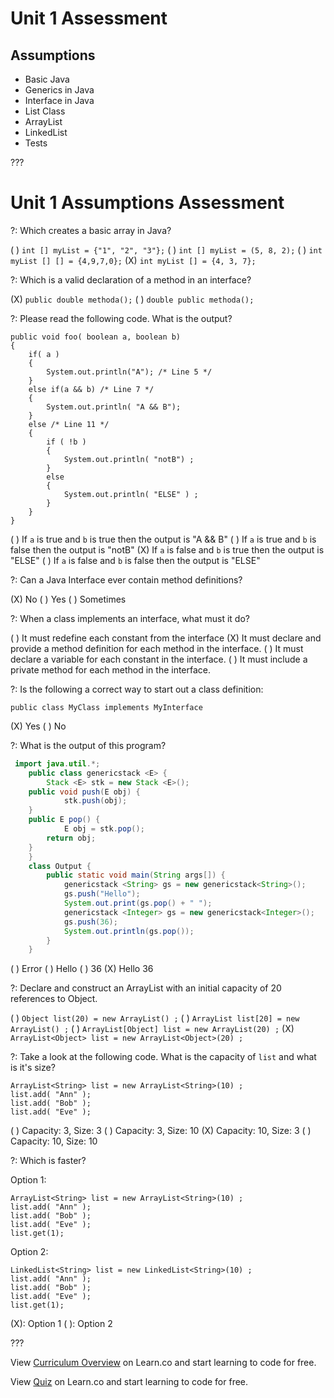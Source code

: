 # Unit 1 Assessment

## Assumptions

  * Basic Java
  * Generics in Java
  * Interface in Java
  * List Class
  * ArrayList
  * LinkedList
  * Tests


???

# Unit 1 Assumptions Assessment

?: Which creates a basic array in Java?

( ) `int [] myList = {"1", "2", "3"};`
( ) `int [] myList = (5, 8, 2);`
( ) `int myList [] [] = {4,9,7,0};`
(X) `int myList [] = {4, 3, 7};`

?: Which is a valid declaration of a method in an interface?

(X) `public double methoda();`
( ) `double public methoda();`

?: Please read the following code. What is the output?

```
public void foo( boolean a, boolean b)
{ 
    if( a ) 
    {
        System.out.println("A"); /* Line 5 */
    } 
    else if(a && b) /* Line 7 */
    { 
        System.out.println( "A && B"); 
    } 
    else /* Line 11 */
    { 
        if ( !b ) 
        {
            System.out.println( "notB") ;
        } 
        else 
        {
            System.out.println( "ELSE" ) ; 
        } 
    } 
}
```

( ) If `a` is true and `b` is true then the output is "A && B"
( ) If `a` is true and `b` is false then the output is "notB"
(X) If `a` is false and `b` is true then the output is "ELSE"
( ) If `a` is false and `b` is false then the output is "ELSE"

?: Can a Java Interface ever contain method definitions?

(X) No
( ) Yes
( ) Sometimes

?: When a class implements an interface, what must it do? 

( ) It must redefine each constant from the interface
(X) It must declare and provide a method definition for each method in the interface.
( ) It must declare a variable for each constant in the interface.
( ) It must include a private method for each method in the interface.

?: Is the following a correct way to start out a class definition:

```
public class MyClass implements MyInterface
```

(X) Yes
( ) No

?: What is the output of this program?

```java
 import java.util.*;
    public class genericstack <E> {
        Stack <E> stk = new Stack <E>();
	public void push(E obj) {
            stk.push(obj);
	}
	public E pop() {
            E obj = stk.pop();
	    return obj;
	}
    }
    class Output {
        public static void main(String args[]) {
            genericstack <String> gs = new genericstack<String>();
            gs.push("Hello");
            System.out.print(gs.pop() + " ");
            genericstack <Integer> gs = new genericstack<Integer>();
            gs.push(36);
            System.out.println(gs.pop());
        }
    }
```

( ) Error
( ) Hello
( ) 36
(X) Hello 36

?: Declare and construct an ArrayList with an initial capacity of 20 references to Object.

( ) `Object list(20) = new ArrayList() ;`
( ) `ArrayList list[20] = new ArrayList() ;`
( ) `ArrayList[Object] list = new ArrayList(20) ;`
(X) `ArrayList<Object> list = new ArrayList<Object>(20) ;`

?: Take a look at the following code. What is the capacity of `list` and what is it's size?

```
ArrayList<String> list = new ArrayList<String>(10) ;
list.add( "Ann" );
list.add( "Bob" );
list.add( "Eve" );
```

( ) Capacity: 3, Size: 3
( ) Capacity: 3, Size: 10
(X) Capacity: 10, Size: 3
( ) Capacity: 10, Size: 10

?: Which is faster?

Option 1:

```
ArrayList<String> list = new ArrayList<String>(10) ;
list.add( "Ann" );
list.add( "Bob" );
list.add( "Eve" );
list.get(1);
```

Option 2:

```
LinkedList<String> list = new LinkedList<String>(10) ;
list.add( "Ann" );
list.add( "Bob" );
list.add( "Eve" );
list.get(1);
```

(X): Option 1
( ): Option 2

???

<p data-visibility='hidden'>View <a href='https://learn.co/lessons/quiz' title='Curriculum Overview'>Curriculum Overview</a> on Learn.co and start learning to code for free.</p>

<p data-visibility='hidden'>View <a href='https://learn.co/lessons/quiz'>Quiz</a> on Learn.co and start learning to code for free.</p>
